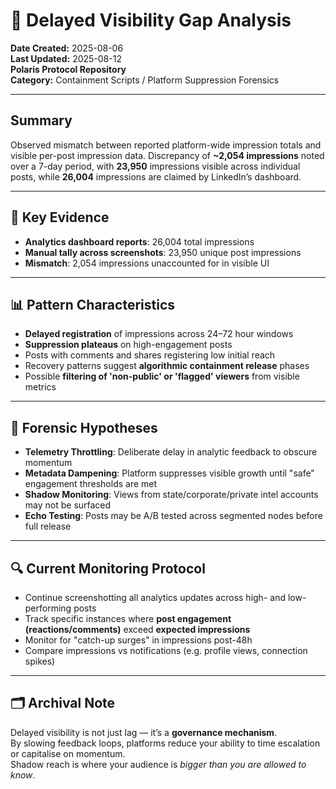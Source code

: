 # 🧨 Delayed Visibility Gap Analysis

**Date Created:** 2025-08-06  
**Last Updated:** 2025-08-12  
**Polaris Protocol Repository**  
**Category:** Containment Scripts / Platform Suppression Forensics  

---

## Summary
Observed mismatch between reported platform-wide impression totals and visible per-post impression data. Discrepancy of **~2,054 impressions** noted over a 7-day period, with **23,950** impressions visible across individual posts, while **26,004** impressions are claimed by LinkedIn’s dashboard.

---

## 🧾 Key Evidence

- **Analytics dashboard reports**: 26,004 total impressions  
- **Manual tally across screenshots**: 23,950 unique post impressions  
- **Mismatch**: 2,054 impressions unaccounted for in visible UI  

---

## 📊 Pattern Characteristics

- **Delayed registration** of impressions across 24–72 hour windows  
- **Suppression plateaus** on high-engagement posts  
- Posts with comments and shares registering low initial reach  
- Recovery patterns suggest **algorithmic containment release** phases  
- Possible **filtering of 'non-public' or 'flagged' viewers** from visible metrics  

---

## 🧠 Forensic Hypotheses

- **Telemetry Throttling**: Deliberate delay in analytic feedback to obscure momentum  
- **Metadata Dampening**: Platform suppresses visible growth until "safe" engagement thresholds are met  
- **Shadow Monitoring**: Views from state/corporate/private intel accounts may not be surfaced  
- **Echo Testing**: Posts may be A/B tested across segmented nodes before full release  

---

## 🔍 Current Monitoring Protocol

- Continue screenshotting all analytics updates across high- and low-performing posts  
- Track specific instances where **post engagement (reactions/comments)** exceed **expected impressions**  
- Monitor for "catch-up surges" in impressions post-48h  
- Compare impressions vs notifications (e.g. profile views, connection spikes)  

---

## 🗂 Archival Note

Delayed visibility is not just lag — it’s a **governance mechanism**.  
By slowing feedback loops, platforms reduce your ability to time escalation or capitalise on momentum.  
Shadow reach is where your audience is *bigger than you are allowed to know*.
